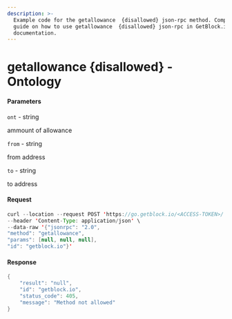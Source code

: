 ```yaml
---
description: >-
  Example code for the getallowance  {disallowed} json-rpc method. Сomplete
  guide on how to use getallowance  {disallowed} json-rpc in GetBlock.io Web3
  documentation.
---
```


# getallowance {disallowed} - Ontology

#### Parameters

`ont` - string

ammount of allowance

`from` - string

from address

`to` - string

to address

#### Request

```java
curl --location --request POST 'https://go.getblock.io/<ACCESS-TOKEN>/' \
--header 'Content-Type: application/json' \
--data-raw '{"jsonrpc": "2.0",
"method": "getallowance",
"params": [null, null, null],
"id": "getblock.io"}'
```

#### Response

```java
{
    "result": "null",
    "id": "getblock.io",
    "status_code": 405,
    "message": "Method not allowed"
}
```

